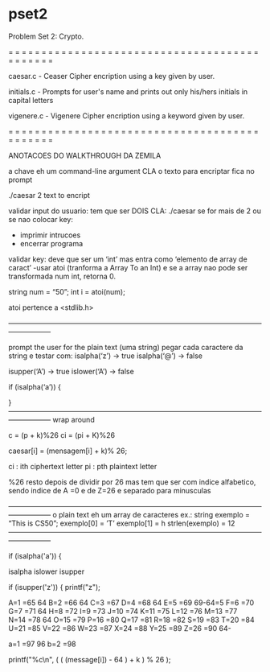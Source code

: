 # pset2
Problem Set 2: Crypto.

= = = = = = = = = = = = = = = = = = = = = = = = = = = = = = = = = = = = = = = = = = = = = 



caesar.c - Ceaser Cipher encription using a key given by user.

initials.c - Prompts for user's name and prints out only his/hers initials in capital letters

vigenere.c - Vigenere Cipher encription using a keyword given by user.

= = = = = = = = = = = = = = = = = = = = = = = = = = = = = = = = = = = = = = = = = = = = = 

ANOTACOES DO WALKTHROUGH DA ZEMILA

a chave eh um command-line argument CLA
o texto para encriptar fica no prompt

./caesar 2
text to encript


validar input do usuario:
tem que ser DOIS CLA: ./caesar <key>
se for mais de 2 ou se nao colocar key:
- imprimir intrucoes
- encerrar programa

validar key:
deve que ser um ‘int’ 
mas entra como ‘elemento de array de caract’
-usar atoi (tranforma a Array To an Int) e se a array nao pode ser transformada num int, retorna 0.

 string num = “50”;
 int i = atoi(num);


atoi pertence a <stdlib.h>

——————————————————————————————————————————

prompt the user for the plain text (uma string)
pegar cada caractere da string e testar com:
isalpha(‘z’) -> true
isalpha(‘@’) -> false

isupper(‘A’) -> true
islower(‘A’) -> false

if (isalpha(‘a’))
{
	
}
——————————————————————————————————————————
wrap around

c = (p + k)%26
ci = (pi + K)%26

 caesar[i] = (mensagem[i] + k)% 26;

ci : ith ciphertext letter
pi : pth plaintext letter

%26 resto depois de dividir por 26
mas tem que ser com indice alfabetico, 
sendo indice de A =0 e de Z=26
e separado para minusculas

——————————————————————————————————————————
o plain text eh um array de caracteres
ex.:
string exemplo = “This is CS50”;
exemplo[0] = ’T’ exemplo[1] = h
strlen(exemplo) = 12
——————————————————————————————————————————


if (isalpha('a'))
{

isalpha
islower
isupper

if (isupper('z'))
{
    printf("z");
    
    
A=1 =65			64
B=2 =66			64
C=3 =67
D=4 =68			64
E=5 =69  69-64=5
F=6 =70
G=7 =71			64
H=8 =72
I=9 =73
J=10 =74
K=11 =75
L=12 =76
M=13 =77		
N=14 =78		64
O=15 =79
P=16 =80
Q=17 =81
R=18 =82
S=19 =83
T=20 =84
U=21 =85
V=22 =86
W=23 =87
X=24 =88
Y=25 =89
Z=26 =90		64-

a=1  =97   96
b=2  =98

printf("%c\n",  (  (  (message[i]) - 64 ) + k  ) % 26  );
